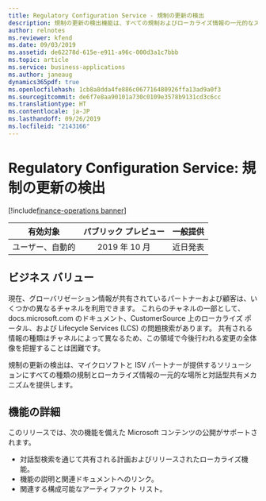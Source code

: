 ```yaml
---
title: Regulatory Configuration Service - 規制の更新の検出
description: 規制の更新の検出機能は、すべての規制およびローカライズ情報の一元的なストレージおよび共有メカニズムを提供する Regulatory Configuration Service (RCS) の一部です。 今後、これはマイクロソフトとそのパートナーが規制およびローカライズ情報を共有する唯一の方法になります。
author: relnotes
ms.reviewer: kfend
ms.date: 09/03/2019
ms.assetid: de62278d-615e-e911-a96c-000d3a1c7bbb
ms.topic: article
ms.service: business-applications
ms.author: janeaug
dynamics365pdf: true
ms.openlocfilehash: 1cb8a8dda4fe886c067716480926ffa13ad9a0f3
ms.sourcegitcommit: de6f7e8aa90101a730c0109e3578b9131cd3c6cc
ms.translationtype: HT
ms.contentlocale: ja-JP
ms.lasthandoff: 09/26/2019
ms.locfileid: "2143166"
---
```

# <a name="regulatory-configuration-service-regulatory-update-discovery"></a>Regulatory Configuration Service: 規制の更新の検出
[!include[finance-operations banner](../includes/finance-operations.md)]

| 有効対象    |  パブリック プレビュー | 一般提供 | 
| ---------- | :----------: |:----------: |
|ユーザー、自動的|2019 年 10 月| 近日発表|


## <a name="business-value"></a>ビジネス バリュー
<!-- bv start -->
現在、グローバリゼーション情報が共有されているパートナーおよび顧客は、いくつかの異なるチャネルを利用できます。 これらのチャネルの一部として、docs.microsoft.com のドキュメント、CustomerSource 上のローカライズ ポータル、および Lifecycle Services (LCS) の問題検索があります。 共有される情報の種類はチャネルによって異なるため、この領域で今後行われる変更の全体像を把握することは困難です。  

規制の更新の検出は、マイクロソフトと ISV パートナーが提供するソリューションにすべての種類の規制とローカライズ情報の一元的な場所と対話型共有メカニズムを提供します。

<!-- bv end -->



## <a name="feature-details"></a>機能の詳細
<!--feature detail start -->
このリリースでは、次の機能を備えた Microsoft コンテンツの公開がサポートされます。 

- 対話型検索を通じて共有される計画およびリリースされたローカライズ機能。
- 機能の説明と関連ドキュメントへのリンク。
- 関連する構成可能なアーティファクト リスト。


<!--feature detail end -->











